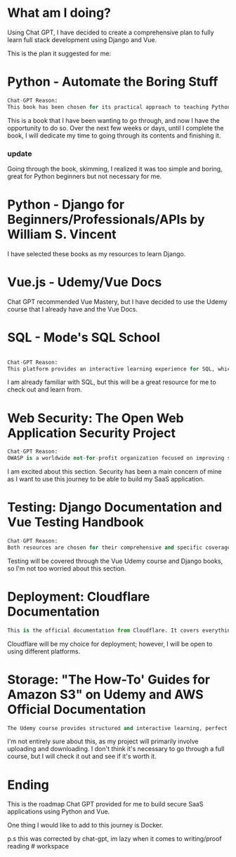 # What am I doing?
Using Chat GPT, I have decided to create a comprehensive plan to fully learn full stack development using Django and Vue.

This is the plan it suggested for me:

# Python - Automate the Boring Stuff

```python
Chat-GPT Reason:
This book has been chosen for its practical approach to teaching Python. It covers the fundamentals of Python through hands-on projects that automate tasks. This approach not only keeps the learning experience interesting but also directly showcases the power and versatility of Python.
```

This is a book that I have been wanting to go through, and now I have the opportunity to do so. Over the next few weeks or days, until I complete the book, I will dedicate my time to going through its contents and finishing it.

### update

Going through the book, skimming, I realized it was too simple and boring, great for Python beginners but not necessary for me.

# Python - Django for Beginners/Professionals/APIs by William S. Vincent
I have selected these books as my resources to learn Django.

# Vue.js - Udemy/Vue Docs
Chat GPT recommended Vue Mastery, but I have decided to use the Udemy course that I already have and the Vue Docs.

# SQL - Mode's SQL School
```python

Chat-GPT Reason:
This platform provides an interactive learning experience for SQL, which is crucial in understanding database interactions. It allows you to write and execute SQL queries, providing immediate feedback and aiding in your understanding.
```
I am already familiar with SQL, but this will be a great resource for me to check out and learn from.

# Web Security: The Open Web Application Security Project
```python
Chat-GPT Reason:
OWASP is a worldwide not-for-profit organization focused on improving software security. Their resources are written and vetted by industry professionals and are widely respected in the field. Their documentation covers the most common security threats and how to mitigate them.
```
I am excited about this section. Security has been a main concern of mine as I want to use this journey to be able to build my SaaS application.

# Testing: Django Documentation and Vue Testing Handbook
```python
Chat-GPT Reason:
Both resources are chosen for their comprehensive and specific coverage of testing in Django and Vue.js, respectively. Understanding how to write tests for your code is crucial for maintaining a robust application.
```
Testing will be covered through the Vue Udemy course and Django books, so I'm not too worried about this section.

# Deployment: Cloudflare Documentation
```python
This is the official documentation from Cloudflare. It covers everything from the basics to advanced topics, ensuring you understand the process of deploying your application on their platform.
```
Cloudflare will be my choice for deployment; however, I will be open to using different platforms.

# Storage: "The How-To' Guides for Amazon S3" on Udemy and AWS Official Documentation
```python
The Udemy course provides structured and interactive learning, perfect for getting started with AWS S3. It covers the essentials and provides hands-on practice. The official AWS S3 documentation is a comprehensive resource that you can refer to throughout your project development.
```

I'm not entirely sure about this, as my project will primarily involve uploading and downloading. I don't think it's necessary to go through a full course, but I will check it out and see if it's worth it.

# Ending
This is the roadmap Chat GPT provided for me to build secure SaaS applications using Python and Vue.

One thing I would like to add to this journey is Docker.


p.s this was corrected by chat-gpt, im lazy when it comes to writing/proof reading # workspace
